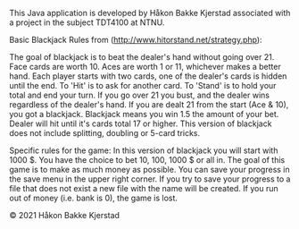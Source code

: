 This Java application is developed by Håkon Bakke Kjerstad associated with a project in the subject TDT4100 at NTNU.


Basic Blackjack Rules from (http://www.hitorstand.net/strategy.php):

The goal of blackjack is to beat the dealer's hand without going over 21.
Face cards are worth 10. Aces are worth 1 or 11, whichever makes a better hand.
Each player starts with two cards, one of the dealer's cards is hidden until the end.
To 'Hit' is to ask for another card. To 'Stand' is to hold your total and end your turn.
If you go over 21 you bust, and the dealer wins regardless of the dealer's hand.
If you are dealt 21 from the start (Ace & 10), you got a blackjack.
Blackjack means you win 1.5 the amount of your bet.
Dealer will hit until it's cards total 17 or higher.
This version of blackjack does not include splitting, doubling or 5-card tricks.

Specific rules for the game:
In this version of blackjack you will start with 1000 $.
You have the choice to bet 10, 100, 1000 $ or all in.
The goal of this game is to make as much money as possible.
You can save your progress in the save menu in the upper right corner.
If you try to save your progress to a file that does not exist a new
file with the name will be created. 
If you run out of money (i.e. bank is 0), the game is lost.

 © 2021 Håkon Bakke Kjerstad
